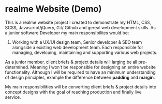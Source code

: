# realme Website (Demo)
This is a realme website project I created to demonstrate my HTML, CSS, SCSS, Javascript/jQuery, Git/ Github and gereal web development skills.
As a junior software Developer my main responsibilites would be:

1. Working with a UX/UI design team, Senior developer & SEO team alongside a existing web development team. Each responsible for managing, developing, maintaining and supporting 
various web projects.

As a junior member, client briefs & project details will larging be all pre-determined. Meaning I won't be responsible for designing an entire website functionality.
Although I will be required to have an minimum understanding of design principles, example the difference between **padding** and **margin**.

My main responsibilities will be converting client briefs & project details into concept designs with the goal of reaching production and finally live service. 
